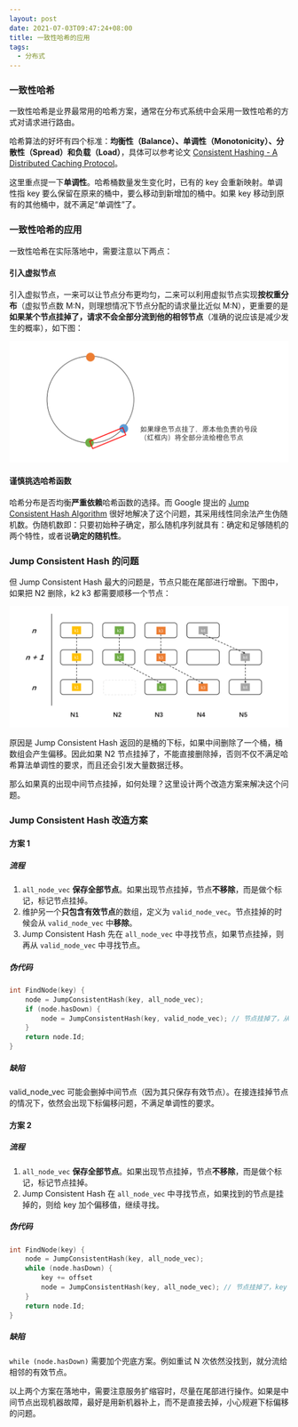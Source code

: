 ```yaml
---
layout: post
date: 2021-07-03T09:47:24+08:00
title: 一致性哈希的应用
tags: 
  - 分布式
---
```


### 一致性哈希

一致性哈希是业界最常用的哈希方案，通常在分布式系统中会采用一致性哈希的方式对请求进行路由。

哈希算法的好坏有四个标准：**均衡性（Balance）、单调性（Monotonicity）、分散性（Spread）**和**负载（Load）**，具体可以参考论文 [Consistent Hashing - A Distributed Caching Protocol](http://webcache.googleusercontent.com/search?q=cache:-EmlEOjK3_4J:www.birger-kuehnel.de/uploads/media/consistenthashing_01.pdf+&cd=2&hl=zh-TW&ct=clnk)。

这里重点提一下**单调性**。哈希桶数量发生变化时，已有的 key 会重新映射。单调性指 key 要么保留在原来的桶中，要么移动到新增加的桶中。如果 key 移动到原有的其他桶中，就不满足“单调性”了。

### 一致性哈希的应用

一致性哈希在实际落地中，需要注意以下两点：

#### 引入虚拟节点

引入虚拟节点，一来可以让节点分布更均匀，二来可以利用虚拟节点实现**按权重分布**（虚拟节点数 M:N，则理想情况下节点分配的请求量比近似 M:N），更重要的是**如果某个节点挂掉了，请求不会全部分流到他的相邻节点**（准确的说应该是减少发生的概率），如下图：

<img src="/assets/images/consistent-hash/illustration-1.png" width="600" />

#### 谨慎挑选哈希函数

哈希分布是否均衡**严重依赖**哈希函数的选择。而 Google 提出的 [Jump Consistent Hash Algorithm](https://arxiv.org/ftp/arxiv/papers/1406/1406.2294.pdf) 很好地解决了这个问题，其采用线性同余法产生伪随机数。伪随机数即：只要初始种子确定，那么随机序列就具有：确定和足够随机的两个特性，或者说**确定的随机性**。

### Jump Consistent Hash 的问题

但 Jump Consistent Hash 最大的问题是，节点只能在尾部进行增删。下图中，如果把 N2 删除，k2 k3 都需要顺移一个节点：

<img src="/assets/images/consistent-hash/illustration-2.png" width="600" />

原因是 Jump Consistent Hash 返回的是桶的下标，如果中间删除了一个桶，桶数组会产生偏移。因此如果 N2 节点挂掉了，不能直接删除掉，否则不仅不满足哈希算法单调性的要求，而且还会引发大量数据迁移。

那么如果真的出现中间节点挂掉，如何处理？这里设计两个改造方案来解决这个问题。

### Jump Consistent Hash 改造方案

#### 方案 1

##### 流程

1. ```all_node_vec``` **保存全部节点**。如果出现节点挂掉，节点**不移除**，而是做个标记，标记节点挂掉。
2. 维护另一个**只包含有效节点**的数组，定义为 ```valid_node_vec```。节点挂掉的时候会从 ```valid_node_vec``` 中**移除**。
3. Jump Consistent Hash 先在 ```all_node_vec``` 中寻找节点，如果节点挂掉，则再从 ```valid_node_vec``` 中寻找节点。

##### 伪代码

```cpp
int FindNode(key) {
    node = JumpConsistentHash(key, all_node_vec);
    if (node.hasDown) { 
        node = JumpConsistentHash(key, valid_node_vec); // 节点挂掉了，从 valid_node_vec 中找
    }
    return node.Id;
}
```

##### 缺陷

valid_node_vec 可能会删掉中间节点（因为其只保存有效节点）。在接连挂掉节点的情况下，依然会出现下标偏移问题，不满足单调性的要求。

#### 方案 2

##### 流程

1. ```all_node_vec``` **保存全部节点**。如果出现节点挂掉，节点**不移除**，而是做个标记，标记节点挂掉。
2. Jump Consistent Hash 在 ```all_node_vec``` 中寻找节点，如果找到的节点是挂掉的，则给 key 加个偏移值，继续寻找。

##### 伪代码

```cpp
int FindNode(key) {
    node = JumpConsistentHash(key, all_node_vec);
    while (node.hasDown) { 
        key += offset
        node = JumpConsistentHash(key, all_node_vec); // 节点挂掉了，key 加个 offset 值继续寻找
    }
    return node.Id;
}
```

##### 缺陷

`while (node.hasDown)` 需要加个兜底方案。例如重试 N 次依然没找到，就分流给相邻的有效节点。

以上两个方案在落地中，需要注意服务扩缩容时，尽量在尾部进行操作。如果是中间节点出现机器故障，最好是用新机器补上，而不是直接去掉，小心规避下标偏移的问题。